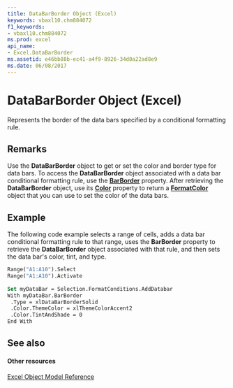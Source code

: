 ```yaml
---
title: DataBarBorder Object (Excel)
keywords: vbaxl10.chm884072
f1_keywords:
- vbaxl10.chm884072
ms.prod: excel
api_name:
- Excel.DataBarBorder
ms.assetid: e46bb88b-ec41-a4f9-8926-34d0a22ad8e9
ms.date: 06/08/2017
---
```



# DataBarBorder Object (Excel)

Represents the border of the data bars specified by a conditional formatting rule.


## Remarks

Use the  **DataBarBorder** object to get or set the color and border type for data bars. To access the **DataBarBorder** object associated with a data bar conditional formatting rule, use the **[BarBorder](Excel.Databar.BarBorder.md)** property. After retrieving the **DataBarBorder** object, use its **[Color](Excel.DataBarBorder.Color.md)** property to return a **[FormatColor](Excel.FormatColor.md)** object that you can use to set the color of the data bars.


## Example

The following code example selects a range of cells, adds a data bar conditional formatting rule to that range, uses the  **BarBorder** property to retrieve the **DataBarBorder** object associated with that rule, and then sets the data bar's color, tint, and type.


```vb
Range("A1:A10").Select 
Range("A1:A10").Activate 
 
Set myDataBar = Selection.FormatConditions.AddDatabar 
With myDataBar.BarBorder 
 .Type = xlDataBarBorderSolid 
 .Color.ThemeColor = xlThemeColorAccent2 
 .Color.TintAndShade = 0 
End With 

```


## See also


#### Other resources


[Excel Object Model Reference](http://msdn.microsoft.com/library/11ea8598-8a20-92d5-f98b-0da04263bf2c%28Office.15%29.aspx)


